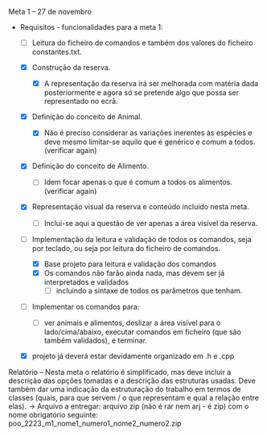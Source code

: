 Meta 1 – 27 de novembro
- Requisitos - funcionalidades para a meta 1:
  - [ ] Leitura do ficheiro de comandos e também dos valores do ficheiro constantes.txt.
  - [x] Construção da reserva. 
    - [x] A representação da reserva irá ser melhorada com matéria dada
    posteriormente e agora só se pretende algo que possa ser representado no ecrã.
  
  - [x] Definição do conceito de Animal. 
    - [x] Não é preciso considerar as variações inerentes às espécies
    e deve mesmo limitar-se aquilo que é genérico e comum a todos. (verificar again)
  - [x] Definição do conceito de Alimento. 
    - [ ] Idem focar apenas o que é comum a todos os alimentos. (verificar again)
  - [x] Representação visual da reserva e conteúdo incluído nesta meta. 
    - [ ] Inclui-se aqui a questão de
    ver apenas a área visível da reserva.
  
  - [ ] Implementação da leitura e validação de todos os comandos, seja por teclado, ou seja por
  leitura do ficheiro de comandos. 
    - [x] Base projeto para leitura e validação dos comandos
    - [x] Os comandos não farão ainda nada, mas devem ser já
    interpretados e validados
      - [ ] incluindo a sintaxe de todos os parâmetros que tenham.
  
  - [ ] Implementar os comandos para: 
    - [ ] ver animais e alimentos, deslizar a área visível para o
    lado/cima/abaixo, executar comandos em ficheiro (que são também validados), e terminar.
  
  - [x] projeto já deverá estar devidamente organizado em .h e .cpp


Relatório – Nesta meta o relatório é simplificado, mas deve incluir a descrição das opções tomadas e
a descrição das estruturas usadas. Deve também dar uma indicação da estruturação do trabalho em
termos de classes (quais, para que servem / o que representam e qual a relação entre elas).
-> Arquivo a entregar: arquivo zip (não é rar nem arj - é zip) com o nome obrigatório seguinte:
poo_2223_m1_nome1_numero1_nome2_numero2.zip